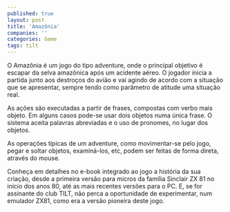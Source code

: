 ```yaml
---
published: true
layout: post
title: 'Amazônia'
companies: ''
categories: Game
tags: tilt
---
```

O Amazônia é um jogo do tipo adventure, onde o principal objetivo é escapar da selva amazônica após um acidente aéreo. O jogador inicia a partida junto aos destroços do avião e vai agindo de acordo com a situação que se apresentar, sempre tendo como parâmetro de atitude uma situação real.




As ações são executadas a partir de frases, compostas com verbo mais objeto. Em alguns casos pode-se usar dois objetos numa única frase. O sistema aceita palavras abreviadas e o uso de pronomes, no lugar dos objetos.




As operações típicas de um adventure, como movimentar-se pelo jogo, pegar e soltar objetos, examiná-los, etc, podem ser feitas de forma direta, através do mouse.




Conheça em detalhes no e-book integrado ao jogo a história da sua criação, desde a primeira versão para micros da família Sinclair ZX 81 no início dos anos 80, até as mais recentes versões para o PC. E, se for assinante do club TILT, não perca a oportunidade de experimentar, num emulador ZX81, como era a versão pioneira deste jogo.
